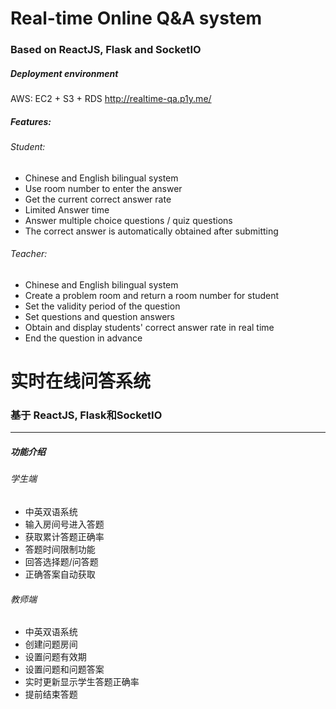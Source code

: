 # Real-time Online Q&A system
### Based on ReactJS, Flask and SocketIO
##### Deployment environment
AWS: EC2 + S3 + RDS
http://realtime-qa.p1y.me/
##### Features:
###### Student:
* Chinese and English bilingual system
* Use room number to enter the answer
* Get the current correct answer rate
* Limited Answer time 
* Answer multiple choice questions / quiz questions
* The correct answer is automatically obtained after submitting

###### Teacher:
* Chinese and English bilingual system
* Create a problem room and return a room number for student
* Set the validity period of the question
* Set questions and question answers
* Obtain and display students' correct answer rate in real time
* End the question in advance

# 实时在线问答系统
### 基于 ReactJS, Flask和SocketIO
***
##### 功能介绍
###### 学生端
* 中英双语系统
* 输入房间号进入答题
* 获取累计答题正确率
* 答题时间限制功能
* 回答选择题/问答题
* 正确答案自动获取 

###### 教师端
* 中英双语系统
* 创建问题房间
* 设置问题有效期
* 设置问题和问题答案
* 实时更新显示学生答题正确率
* 提前结束答题
